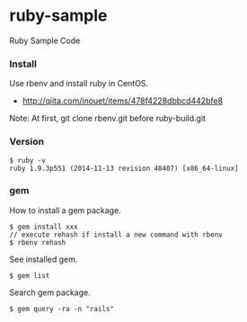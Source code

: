 ruby-sample
===========

Ruby Sample Code

### Install

Use rbenv and install ruby in CentOS.

* http://qiita.com/inouet/items/478f4228dbbcd442bfe8

Note: At first, git clone rbenv.git before ruby-build.git

### Version

```
$ ruby -v
ruby 1.9.3p551 (2014-11-13 revision 48407) [x86_64-linux]
```

### gem

How to install a gem package.

```
$ gem install xxx
// execute rehash if install a new command with rbenv
$ rbenv rehash
```

See installed gem.

```
$ gem list
```

Search gem package.

```
$ gem query -ra -n "rails"
```
